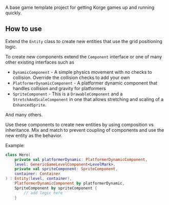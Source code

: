A base game template project for getting Korge games up and running quickly.

## How to use

Extend the `Entity` class to create new entities that use the grid positioning logic.

To create new components extend the `Component` interface or one of many other existing interfaces such as
* `DynamicComponent` - A simple physics movement with no checks to collision. Override the collision checks to add your own
* `PlatformerDynamicComponent` - A platformer dynamic component that handles collision and gravity for platformers
* `SpriteComponent` - This is a `DrawableComponent` and a `StretchAndScaleComponent` in one that allows stretching and scaling of a `EnhancedSprite`.

And many others.
  
Use these components to create new entities by using composition vs inheritance.
Mix and match to prevent coupling of components and use the new entity as the behavior.

Example:
```kotlin
class Hero(
    private val platformerDynamic: PlatformerDynamicComponent,
    level: GenericGameLevelComponent<LevelMark>,
    private val spriteComponent: SpriteComponent,
    container: Container
) : Entity(level, container),
    PlatformerDynamicComponent by platformerDynamic,
    SpriteComponent by spriteComponent {
        // add logic here
    }
```